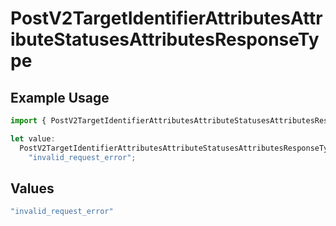 # PostV2TargetIdentifierAttributesAttributeStatusesAttributesResponseType

## Example Usage

```typescript
import { PostV2TargetIdentifierAttributesAttributeStatusesAttributesResponseType } from "attio-js/models/errors";

let value:
  PostV2TargetIdentifierAttributesAttributeStatusesAttributesResponseType =
    "invalid_request_error";
```

## Values

```typescript
"invalid_request_error"
```